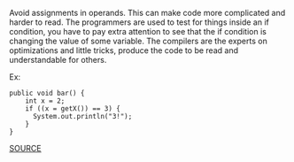 Avoid assignments in operands. This can make code more complicated and harder to read.
The programmers are used to test for things inside an if condition, you have to pay extra attention to see that the if condition is changing the value of some variable.
The compilers are the experts on optimizations and little tricks, produce the code to be read and understandable for others.

Ex:

    public void bar() {
        int x = 2;
        if ((x = getX()) == 3) {
          System.out.println("3!");
        }
    }

[SOURCE](http://pmd.sourceforge.net/pmd-5.3.2/pmd-java/rules/java/controversial.html#AssignmentInOperand)